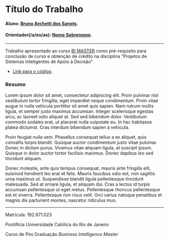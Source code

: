 # Título do Trabalho

#### Aluno: [Bruno Archetti dos Sanots](https://github.com/Archettti).
#### Orientador(/a/es/as): [Nome Sobrenome](https://github.com/link_do_github).

---

Trabalho apresentado ao curso [BI MASTER](https://ica.puc-rio.ai/bi-master) como pré-requisito para conclusão de curso e obtenção de crédito na disciplina "Projetos de Sistemas Inteligentes de Apoio à Decisão".

- [Link para o código](https://github.com/link_do_repositorio/nome_do_arquivo_de_codigo). <!-- caso não aplicável, remover esta linha -->


### Resumo

<!-- trocar o texto abaixo pelo resumo do trabalho, em português -->

Lorem ipsum dolor sit amet, consectetur adipiscing elit. Proin pulvinar nisl vestibulum tortor fringilla, eget imperdiet neque condimentum. Proin vitae augue in nulla vehicula porttitor sit amet quis sapien. Nam rutrum mollis ligula, et semper justo maximus accumsan. Integer scelerisque egestas arcu, ac laoreet odio aliquet at. Sed sed bibendum dolor. Vestibulum commodo sodales erat, ut placerat nulla vulputate eu. In hac habitasse platea dictumst. Cras interdum bibendum sapien a vehicula.

Proin feugiat nulla sem. Phasellus consequat tellus a ex aliquet, quis convallis turpis blandit. Quisque auctor condimentum justo vitae pulvinar. Donec in dictum purus. Vivamus vitae aliquam ligula, at suscipit ipsum. Quisque in dolor auctor tortor facilisis maximus. Donec dapibus leo sed tincidunt aliquam.

Donec molestie, ante quis tempus consequat, mauris ante fringilla elit, euismod hendrerit leo erat et felis. Mauris faucibus odio est, non sagittis urna maximus ut. Suspendisse blandit ligula pellentesque tincidunt malesuada. Sed at ornare ligula, et aliquam dui. Cras a lectus id turpis accumsan pellentesque ut eget metus. Pellentesque rhoncus pellentesque est et viverra. Pellentesque non risus velit. Orci varius natoque penatibus et magnis dis parturient montes, nascetur ridiculus mus.

---

Matrícula: 192.671.023

Pontifícia Universidade Católica do Rio de Janeiro

Curso de Pós Graduação *Business Intelligence Master*
